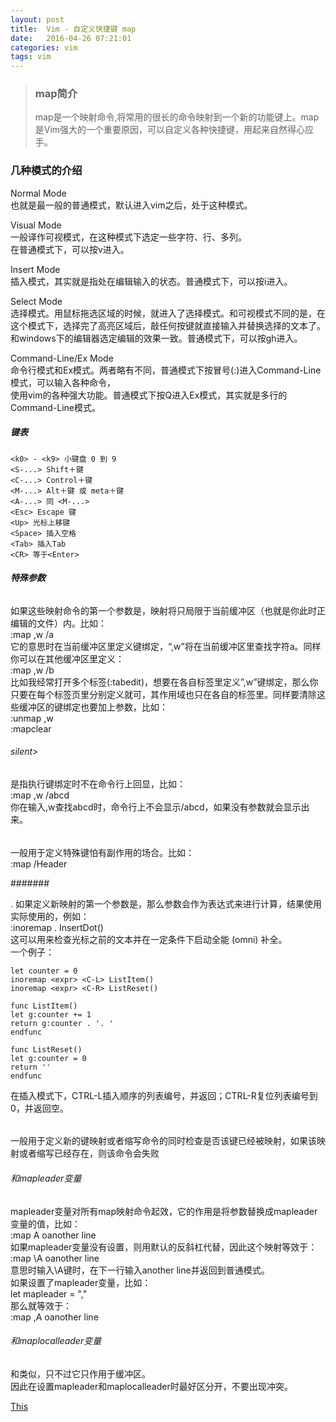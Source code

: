 ```yaml
---
layout: post
title:  Vim - 自定义快捷键 map
date:   2016-04-26 07:21:01
categories: vim
tags: vim
---
```


>### map简介    
>map是一个映射命令,将常用的很长的命令映射到一个新的功能键上。map是Vim强大的一个重要原因，可以自定义各种快捷键，用起来自然得心应手。  
  
  
### 几种模式的介绍  
  
Normal Mode   
也就是最一般的普通模式，默认进入vim之后，处于这种模式。  
  
Visual Mode   
一般译作可视模式，在这种模式下选定一些字符、行、多列。   
在普通模式下，可以按v进入。  
  
Insert Mode   
插入模式，其实就是指处在编辑输入的状态。普通模式下，可以按i进入。  
  
Select Mode   
选择模式。用鼠标拖选区域的时候，就进入了选择模式。和可视模式不同的是，在这个模式下，选择完了高亮区域后，敲任何按键就直接输入并替换选择的文本了。和windows下的编辑器选定编辑的效果一致。普通模式下，可以按gh进入。  
  
Command-Line/Ex Mode   
命令行模式和Ex模式。两者略有不同，普通模式下按冒号(:)进入Command-Line模式，可以输入各种命令，   
使用vim的各种强大功能。普通模式下按Q进入Ex模式，其实就是多行的Command-Line模式。  
  
##### 键表  
  
    <k0> - <k9> 小键盘 0 到 9   
    <S-...> Shift＋键   
    <C-...> Control＋键   
    <M-...> Alt＋键 或 meta＋键   
    <A-...> 同 <M-...>   
    <Esc> Escape 键   
    <Up> 光标上移键   
    <Space> 插入空格   
    <Tab> 插入Tab   
    <CR> 等于<Enter>  
  
  
##### 特殊参数  
  
  
###### <buffer>  
  
  
<buffer>如果这些映射命令的第一个参数是<buffer>，映射将只局限于当前缓冲区（也就是你此时正编辑的文件）内。比如：   
:map <buffer> ,w /a<CR>   
它的意思时在当前缓冲区里定义键绑定，“,w”将在当前缓冲区里查找字符a。同样你可以在其他缓冲区里定义：   
:map <buffer> ,w /b<CR>   
比如我经常打开多个标签(:tabedit)，想要在各自标签里定义”,w”键绑定，那么你只要在每个标签页里分别定义就可，其作用域也只在各自的标签里。同样要清除这些缓冲区的键绑定也要加上<buffer>参数，比如：   
:unmap <buffer> ,w   
:mapclear <buffer>  
  
###### silent>  
  
<silent>是指执行键绑定时不在命令行上回显，比如：   
:map <silent> ,w /abcd<CR>   
你在输入,w查找abcd时，命令行上不会显示/abcd，如果没有<silent>参数就会显示出来。  
  
###### <special>  
  
<special>一般用于定义特殊键怕有副作用的场合。比如：   
:map <special> <F12> /Header<CR>  
  
####### <expr>  
  
<expr>. 如果定义新映射的第一个参数是<expr>，那么参数会作为表达式来进行计算，结果使用实际使用的，例如：   
:inoremap <expr> . InsertDot()   
这可以用来检查光标之前的文本并在一定条件下启动全能 (omni) 补全。   
一个例子：  
  
    let counter = 0   
    inoremap <expr> <C-L> ListItem()   
    inoremap <expr> <C-R> ListReset()   
      
    func ListItem()   
    let g:counter += 1   
    return g:counter . '. '   
    endfunc   
      
    func ListReset()   
    let g:counter = 0   
    return ''   
    endfunc   
  
在插入模式下，CTRL-L插入顺序的列表编号，并返回；CTRL-R复位列表编号到0，并返回空。  
  
  
  
###### <unique>  
  
<unique>一般用于定义新的键映射或者缩写命令的同时检查是否该键已经被映射，如果该映射或者缩写已经存在，则该命令会失败  
  
###### <Leader>和mapleader变量  
  
mapleader变量对所有map映射命令起效，它的作用是将参数<leader>替换成mapleader变量的值，比如：   
:map <Leader>A oanother line<Esc>   
如果mapleader变量没有设置，则用默认的反斜杠代替，因此这个映射等效于：   
:map \A oanother line<Esc>   
意思时输入\A键时，在下一行输入another line并返回到普通模式。   
如果设置了mapleader变量，比如：   
let mapleader = ","   
那么就等效于：   
:map ,A oanother line<Esc>  

###### <LocalLeader>和maplocalleader变量  

<LocalLeader>和<Leader>类似，只不过它只作用于缓冲区。   
因此在设置mapleader和maplocalleader时最好区分开，不要出现冲突。  

[This](http://blog.csdn.net/jasonding1354/article/details/45372007)
